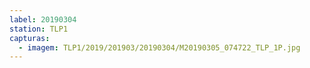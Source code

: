 ```yaml
---
label: 20190304
station: TLP1
capturas:
  - imagem: TLP1/2019/201903/20190304/M20190305_074722_TLP_1P.jpg
---
```

